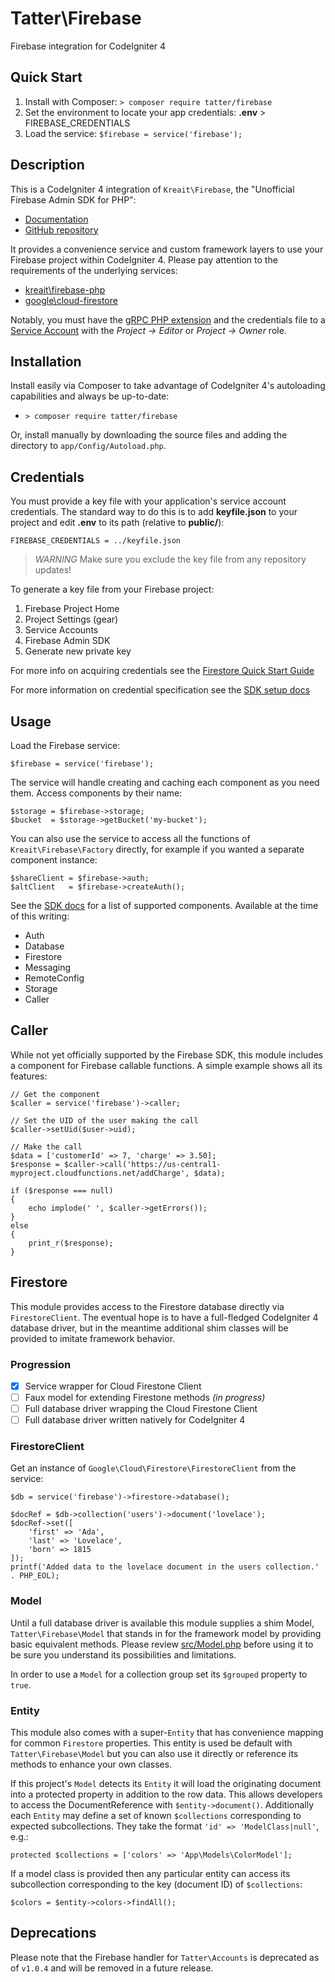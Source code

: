 # Tatter\Firebase
Firebase integration for CodeIgniter 4

## Quick Start

1. Install with Composer: `> composer require tatter/firebase`
2. Set the environment to locate your app credentials: **.env** > FIREBASE_CREDENTIALS
3. Load the service: `$firebase = service('firebase');`

## Description

This is a CodeIgniter 4 integration of `Kreait\Firebase`, the "Unofficial Firebase Admin
SDK for PHP":

* [Documentation](https://firebase-php.readthedocs.io/)
* [GitHub repository](https://github.com/kreait/firebase-php)

It provides a convenience service and custom framework layers to use your Firebase project
within CodeIgniter 4. Please pay attention to the requirements of the underlying services:

* [kreait\firebase-php](https://firebase-php.readthedocs.io/en/stable/overview.html#requirements)
* [google\cloud-firestore](https://firebase-php.readthedocs.io/en/stable/cloud-firestore.html)

Notably, you must have the [gRPC PHP extension](https://github.com/grpc/grpc/tree/master/src/php)
and the credentials file to a [Service Account](https://firebase.google.com/docs/admin/setup#add_firebase_to_your_app)
with the *Project -> Editor* or *Project -> Owner* role.

## Installation

Install easily via Composer to take advantage of CodeIgniter 4's autoloading capabilities
and always be up-to-date:
* `> composer require tatter/firebase`

Or, install manually by downloading the source files and adding the directory to
`app/Config/Autoload.php`.

## Credentials

You must provide a key file with your application's service account credentials. The standard
way to do this is to add **keyfile.json** to your project and edit **.env** to its path
(relative to **public/**):

	FIREBASE_CREDENTIALS = ../keyfile.json

> *WARNING* Make sure you exclude the key file from any repository updates!

To generate a key file from your Firebase project:

1. Firebase Project Home
2. Project Settings (gear)
3. Service Accounts
4. Firebase Admin SDK
5. Generate new private key

For more info on acquiring credentials see the
[Firestore Quick Start Guide](https://firebase.google.com/docs/firestore/quickstart)

For more information on credential specification see the
[SDK setup docs](https://firebase-php.readthedocs.io/en/stable/setup.html)

## Usage

Load the Firebase service:

	$firebase = service('firebase');

The service will handle creating and caching each component as you need them. Access
components by their name:
```
$storage = $firebase->storage;
$bucket  = $storage->getBucket('my-bucket');
```

You can also use the service to access all the functions of `Kreait\Firebase\Factory`
directly, for example if you wanted a separate component instance:
```
$shareClient = $firebase->auth;
$altClient   = $firebase->createAuth();
```

See the [SDK docs](https://firebase-php.readthedocs.io/en/stable/index.html) for a list of
supported components. Available at the time of this writing:
* Auth
* Database
* Firestore
* Messaging
* RemoteConfig
* Storage
* Caller

## Caller

While not yet officially supported by the Firebase SDK, this module includes a component
for Firebase callable functions. A simple example shows all its features:
```
// Get the component
$caller = service('firebase')->caller;

// Set the UID of the user making the call
$caller->setUid($user->uid);

// Make the call
$data = ['customerId' => 7, 'charge' => 3.50];
$response = $caller->call('https://us-central1-myproject.cloudfunctions.net/addCharge', $data);

if ($response === null)
{
	echo implode(' ', $caller->getErrors());
}
else
{
	print_r($response);
}
```

## Firestore

This module provides access to the Firestore database directly via `FirestoreClient`.
The eventual hope is to have a full-fledged CodeIgniter 4 database driver, but in the
meantime additional shim classes will be provided to imitate framework behavior.

### Progression

- [x] Service wrapper for Cloud Firestone Client
- [ ] Faux model for extending Firestone methods *(in progress)*
- [ ] Full database driver wrapping the Cloud Firestone Client
- [ ] Full database driver written natively for CodeIgniter 4

### FirestoreClient

Get an instance of `Google\Cloud\Firestore\FirestoreClient` from the service:

```
$db = service('firebase')->firestore->database();

$docRef = $db->collection('users')->document('lovelace');
$docRef->set([
    'first' => 'Ada',
    'last' => 'Lovelace',
    'born' => 1815
]);
printf('Added data to the lovelace document in the users collection.' . PHP_EOL);
```

### Model

Until a full database driver is available this module supplies a shim Model,
`Tatter\Firebase\Model` that stands in for the framework model by providing basic
equivalent methods. Please review [src/Model.php](src/Model.php) before using it to be
sure you understand its possibilities and limitations.

In order to use a `Model` for a collection group set its `$grouped` property to `true`.

### Entity

This module also comes with a super-`Entity` that has convenience mapping for common
`Firestore` properties. This entity is used be default with `Tatter\Firebase\Model` but
you can also use it directly or reference its methods to enhance your own classes.

If this project's `Model` detects its `Entity` it will load the originating document into
a protected property in addition to the row data. This allows developers to access the
DocumentReference with `$entity->document()`. Additionally each `Entity` may define a set
of known `$collections` corresponding to expected subcollections. They take the format
`'id' => 'ModelClass|null'`, e.g.:

	protected $collections = ['colors' => 'App\Models\ColorModel'];

If a model class is provided then any particular entity can access its subcollection corresponding
to the key (document ID) of `$collections`:

	$colors = $entity->colors->findAll();

## Deprecations

Please note that the Firebase handler for `Tatter\Accounts` is deprecated as of `v1.0.4`
and will be removed in a future release.
